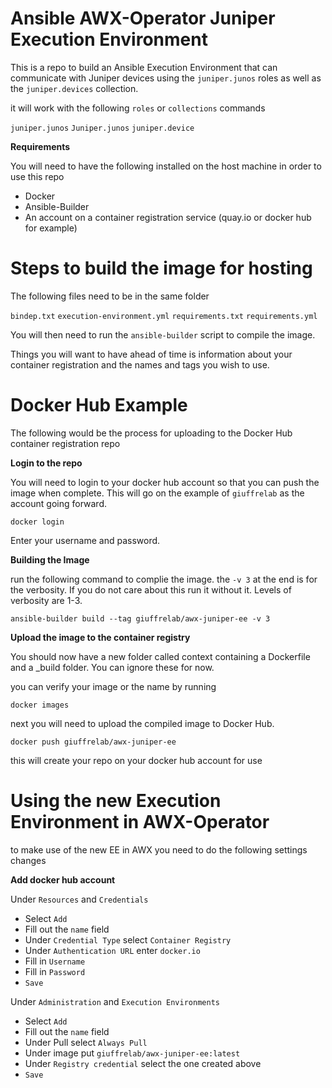 # Ansible AWX-Operator Juniper Execution Environment

This is a repo to build an Ansible Execution Environment that can communicate with Juniper devices using the `juniper.junos` roles as well as the `juniper.devices` collection.

it will work with the following `roles` or `collections` commands

`juniper.junos`
`Juniper.junos`
`juniper.device`

**Requirements**

You will need to have the following installed on the host machine in order to use this repo

- Docker
- Ansible-Builder
- An account on a container registration service (quay.io or docker hub for example)

# Steps to build the image for hosting

The following files need to be in the same folder

`bindep.txt`
`execution-environment.yml`
`requirements.txt`
`requirements.yml`

You will then need to run the `ansible-builder` script to compile the image. 

Things you will want to have ahead of time is information about your container registration and the names and tags you wish to use.

# Docker Hub Example

The following would be the process for uploading to the Docker Hub container registration repo

**Login to the repo**

You will need to login to your docker hub account so that you can push the image when complete. This will go on the example of `giuffrelab` as the account going forward. 

```
docker login
```

Enter your username and password.

**Building the Image**

run the following command to complie the image. the `-v 3` at the end is for the verbosity. If you do not care about this run it without it. Levels of verbosity are 1-3.

```
ansible-builder build --tag giuffrelab/awx-juniper-ee -v 3
```

**Upload the image to the container registry**

You should now have a new folder called context containing a Dockerfile and a _build folder. You can ignore these for now. 

you can verify your image or the name by running 

```
docker images
```

next you will need to upload the compiled image to Docker Hub. 

```
docker push giuffrelab/awx-juniper-ee
```

this will create your repo on your docker hub account for use

# Using the new Execution Environment in AWX-Operator

to make use of the new EE in AWX you need to do the following settings changes

**Add docker hub account**

Under `Resources` and `Credentials` 
- Select `Add`
- Fill out the `name` field
- Under `Credential Type` select `Container Registry`
- Under `Authentication URL` enter `docker.io`
- Fill in `Username`
- Fill in `Password`
- `Save`

Under `Administration` and `Execution Environments`
- Select `Add`
- Fill out the `name` field
- Under Pull select `Always Pull`
- Under image put `giuffrelab/awx-juniper-ee:latest`
- Under `Registry credential` select the one created above
- `Save`

